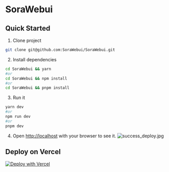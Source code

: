 # SoraWebui

## Quick Started

1. Clone project

```bash
git clone git@github.com:SoraWebui/SoraWebui.git
```

2. Install dependencies

```bash
cd SoraWebui && yarn
#or
cd SoraWebui && npm install
#or
cd SoraWebui && pnpm install
```

3. Run it

```bash
yarn dev
#or
npm run dev
#or
pnpm dev
```

4. Open [http://localhost](http://localhost) with your browser to see it.
![success_deploy.jpg](https://sorawebui.com/success_deploy.jpg)

## Deploy on Vercel
[![Deploy with Vercel](https://vercel.com/button)](https://vercel.com/new/clone?repository-url=https%3A%2F%2Fgithub.com%2FSoraWebui%2FSoraWebui&project-name=SoraWebui&repository-name=SoraWebui&external-id=https%3A%2F%2Fgithub.com%2FSoraWebui%2FSoraWebui%2Ftree%2Fmain)

